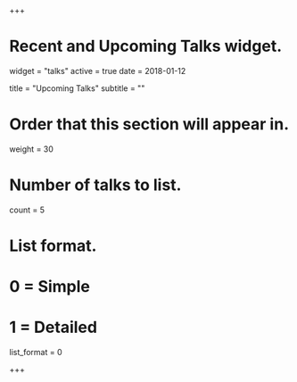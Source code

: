 +++
# Recent and Upcoming Talks widget.
widget = "talks"
active = true
date = 2018-01-12

title = "Upcoming Talks"
subtitle = ""

# Order that this section will appear in.
weight = 30

# Number of talks to list.
count = 5

# List format.
#   0 = Simple
#   1 = Detailed
list_format = 0

+++

